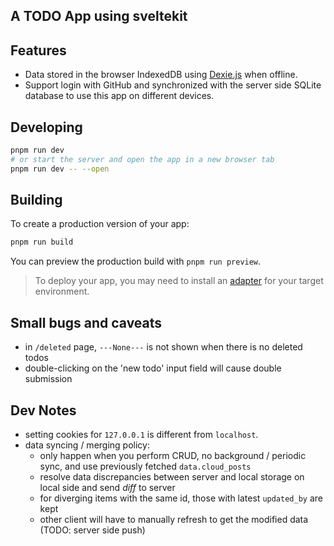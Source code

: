 ## A TODO App using sveltekit

## Features
* Data stored in the browser IndexedDB using [Dexie.js](https://dexie.org/) when offline.
* Support login with GitHub and synchronized with the server side SQLite database to use this app on different devices.

## Developing

```bash
pnpm run dev
# or start the server and open the app in a new browser tab
pnpm run dev -- --open
```


## Building

To create a production version of your app:

```bash
pnpm run build
```

You can preview the production build with `pnpm run preview`.

> To deploy your app, you may need to install an [adapter](https://kit.svelte.dev/docs/adapters) for your target environment.

## Small bugs and caveats
* in `/deleted` page, `---None---` is not shown when there is no deleted todos
* double-clicking on the 'new todo' input field will cause double submission

## Dev Notes
* setting cookies for `127.0.0.1` is different from `localhost`.
* data syncing / merging policy:
  * only happen when you perform CRUD, no background / periodic sync, and use previously fetched `data.cloud_posts`
  * resolve data discrepancies between server and local storage on local side and send _diff_ to server
  * for diverging items with the same id, those with latest `updated_by` are kept
  * other client will have to manually refresh to get the modified data (TODO: server side push)
